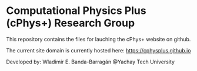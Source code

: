 # Computational Physics Plus (cPhys+) Research Group

This repository contains the files for lauching the cPhys+ website on github.

The current site domain is currently hosted here: https://cphysplus.github.io

Developed by:
Wladimir E. Banda-Barragán @Yachay Tech University


